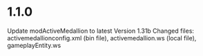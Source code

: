 # 1.1.0

Update modActiveMedallion to latest
Version 1.31b
Changed files: activemedallionconfig.xml (bin file), activemedallion.ws (local file), gameplayEntity.ws
